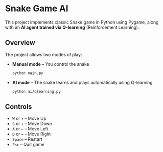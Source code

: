 # Snake Game AI
This project implements classic Snake game in Python using Pygame, 
along with an **AI agent trained via Q-learning** (Reinforcement Learning).

## Overview
The project allows two modes of play:
- **Manual mode** – You control the snake
    ```bash
    python main.py
    ```
- **AI mode** – The snake learns and plays automatically using Q-learning
    ```bash
    python ai/qlearning.py
    ```

## Controls
- `W` or `↑` – Move Up  
- `S` or `↓` – Move Down  
- `A` or `←` – Move Left  
- `D` or `→` – Move Right  
- `Space` – Restart
- `Esc` – Quit game